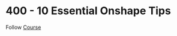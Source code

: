 # 400 - 10 Essential Onshape Tips

Follow [Course](https://learn.onshape.com/learn/enroll/e64a66d9-9618-4f37-9aaa-1279623ce447)
